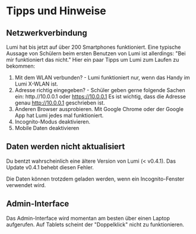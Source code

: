 # Tipps und Hinweise

## Netzwerkverbindung

Lumi hat bis jetzt auf über 200 Smartphones funktioniert. Eine typische Aussage von Schülern beim ersten Benutzen von Lumi ist allerdings: "Bei mir funktioniert das nicht."
Hier ein paar Tipps um Lumi zum Laufen zu bekommen:

1. Mit dem WLAN verbunden? - Lumi funktioniert nur, wenn das Handy im Lumi X-WLAN ist.
2. Adresse richtig eingegeben? - Schüler geben gerne folgende Sachen ein: http.//10.0.0.1 oder https://10.0.0.1 Es ist wichtig, dass die Adresse genau http://10.0.0.1 geschrieben ist.
3. Anderen Browser ausprobieren. Mit Google Chrome oder der Google App hat Lumi jedes mal funktioniert.
4. Incognito-Modus deaktivieren.
5. Mobile Daten deaktivieren

## Daten werden nicht aktualisiert

Du bentzt wahrscheinlich eine ältere Version von Lumi (< v0.4.1). Das Update v0.4.1 behebt diesen Fehler.

Die Daten können trotzdem geladen werden, wenn ein Incognito-Fenster verwendet wird.

## Admin-Interface

Das Admin-Interface wird momentan am besten über einen Laptop aufgerufen. Auf Tablets scheint der "Doppelklick" nicht zu funktionieren.
